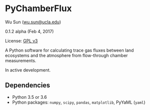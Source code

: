 # PyChamberFlux

Wu Sun (wu.sun@ucla.edu)

0.1.2 alpha (Feb 4, 2017)

License: [GPL v3](https://www.gnu.org/licenses/gpl-3.0-standalone.html)

A Python software for calculating trace gas fluxes between land ecosystems and the atmosphere from flow-through chamber measurements.

In active development.

## Dependencies

- Python 3.5 or 3.6
- Python packages: `numpy`, `scipy`, `pandas`, `matplotlib`, PyYaML (`yaml`)
